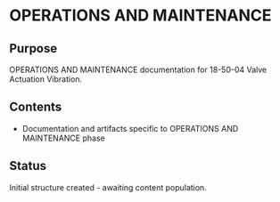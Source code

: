 # OPERATIONS AND MAINTENANCE

## Purpose
OPERATIONS AND MAINTENANCE documentation for 18-50-04 Valve Actuation Vibration.

## Contents
- Documentation and artifacts specific to OPERATIONS AND MAINTENANCE phase

## Status
Initial structure created - awaiting content population.
